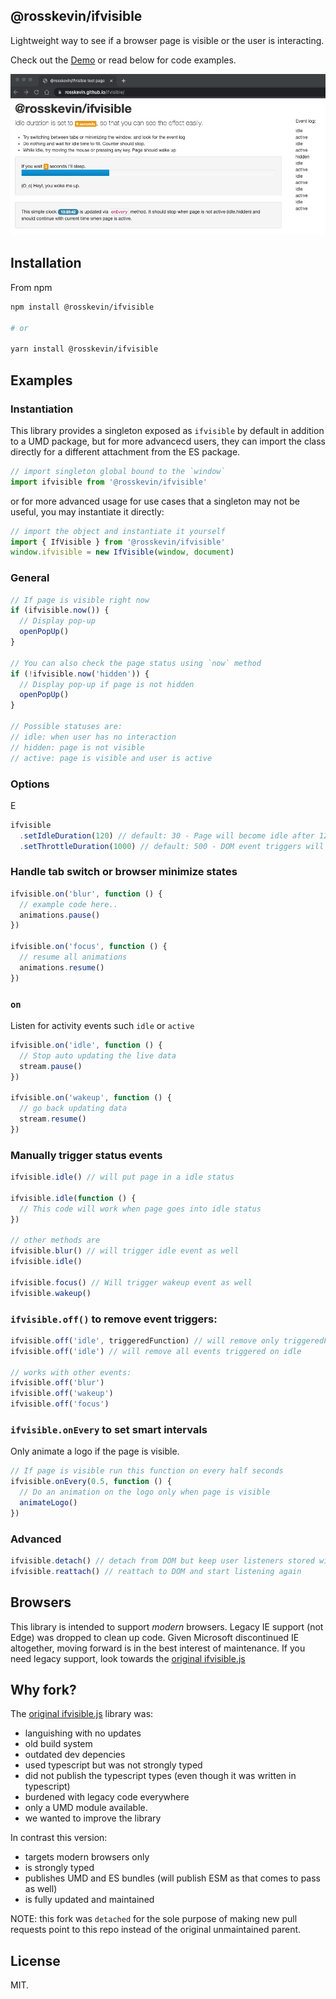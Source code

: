 ## @rosskevin/ifvisible

Lightweight way to see if a browser page is visible or the user is interacting.

Check out the [Demo](https://rosskevin.github.io/ifvisible/) or read below for code examples.

![Demo](demo.jpg)

## Installation

From npm

```sh
npm install @rosskevin/ifvisible

# or

yarn install @rosskevin/ifvisible
```

## Examples

### Instantiation

This library provides a singleton exposed as `ifvisible` by default in addition to a UMD package, but for more advancecd users, they can import the class directly for a different attachment from the ES package.

```js
// import singleton global bound to the `window`
import ifvisible from '@rosskevin/ifvisible'
```

or for more advanced usage for use cases that a singleton may not be useful, you may instantiate it directly:

```js
// import the object and instantiate it yourself
import { IfVisible } from '@rosskevin/ifvisible'
window.ifvisible = new IfVisible(window, document)
```

### General

```js
// If page is visible right now
if (ifvisible.now()) {
  // Display pop-up
  openPopUp()
}

// You can also check the page status using `now` method
if (!ifvisible.now('hidden')) {
  // Display pop-up if page is not hidden
  openPopUp()
}

// Possible statuses are:
// idle: when user has no interaction
// hidden: page is not visible
// active: page is visible and user is active
```

### Options

E

```js
ifvisible
  .setIdleDuration(120) // default: 30 - Page will become idle after 120 seconds
  .setThrottleDuration(1000) // default: 500 - DOM event triggers will be throttled to avoid bogging down UI
```

### Handle tab switch or browser minimize states

```js
ifvisible.on('blur', function () {
  // example code here..
  animations.pause()
})

ifvisible.on('focus', function () {
  // resume all animations
  animations.resume()
})
```

### `on`

Listen for activity events such `idle` or `active`

```js
ifvisible.on('idle', function () {
  // Stop auto updating the live data
  stream.pause()
})

ifvisible.on('wakeup', function () {
  // go back updating data
  stream.resume()
})
```

### Manually trigger status events

```js
ifvisible.idle() // will put page in a idle status

ifvisible.idle(function () {
  // This code will work when page goes into idle status
})

// other methods are
ifvisible.blur() // will trigger idle event as well
ifvisible.idle()

ifvisible.focus() // Will trigger wakeup event as well
ifvisible.wakeup()
```

### `ifvisible.off()` to remove event triggers:

```js
ifvisible.off('idle', triggeredFunction) // will remove only triggeredFunction from being tiggered on idle
ifvisible.off('idle') // will remove all events triggered on idle

// works with other events:
ifvisible.off('blur')
ifvisible.off('wakeup')
ifvisible.off('focus')
```

### `ifvisible.onEvery` to set smart intervals

Only animate a logo if the page is visible.

```js
// If page is visible run this function on every half seconds
ifvisible.onEvery(0.5, function () {
  // Do an animation on the logo only when page is visible
  animateLogo()
})
```

### Advanced

```js
ifvisible.detach() // detach from DOM but keep user listeners stored within ifvisible
ifvisible.reattach() // reattach to DOM and start listening again
```

## Browsers

This library is intended to support _modern_ browsers. Legacy IE support (not Edge) was dropped to clean up code. Given Microsoft discontinued IE altogether, moving forward is in the best interest of maintenance. If you need legacy support, look towards the [original ifvisible.js](https://github.com/serkanyersen/ifvisible.js)

## Why fork?

The [original ifvisible.js](https://github.com/serkanyersen/ifvisible.js) library was:

- languishing with no updates
- old build system
- outdated dev depencies
- used typescript but was not strongly typed
- did not publish the typescript types (even though it was written in typescript)
- burdened with legacy code everywhere
- only a UMD module available.
- we wanted to improve the library

In contrast this version:

- targets modern browsers only
- is strongly typed
- publishes UMD and ES bundles (will publish ESM as that comes to pass as well)
- is fully updated and maintained

NOTE: this fork was `detached` for the sole purpose of making new pull requests point to this repo instead of the original unmaintained parent.

## License

MIT.

```

```
